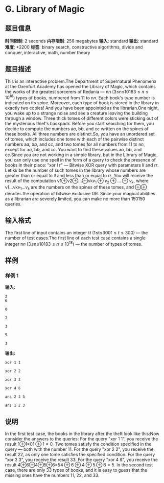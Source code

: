 # G. Library of Magic

## 题目信息

**时间限制**: 2 seconds
**内存限制**: 256 megabytes
**输入**: standard
**输出**: standard
**难度**: *2200
**标签**: binary search, constructive algorithms, divide and conquer, interactive, math, number theory

## 题目描述

This is an interactive problem.The Department of Supernatural Phenomena at the Oxenfurt Academy has opened the Library of Magic, which contains the works of the greatest sorcerers of Redania — n$n$ (3≤n≤1018$3 \leq n \leq 10^{18}$) types of books, numbered from 1$1$ to n$n$. Each book's type number is indicated on its spine. Moreover, each type of book is stored in the library in exactly two copies! And you have been appointed as the librarian.One night, you wake up to a strange noise and see a creature leaving the building through a window. Three thick tomes of different colors were sticking out of the mysterious thief's backpack. Before you start searching for them, you decide to compute the numbers a$a$, b$b$, and c$c$ written on the spines of these books. All three numbers are distinct.So, you have an unordered set of tomes, which includes one tome with each of the pairwise distinct numbers a$a$, b$b$, and c$c$, and two tomes for all numbers from 1$1$ to n$n$, except for a$a$, b$b$, and c$c$. You want to find these values a$a$, b$b$, and c$c$.Since you are not working in a simple library, but in the Library of Magic, you can only use one spell in the form of a query to check the presence of books in their place: "xor l r" — Bitwise XOR query with parameters l$l$ and r$r$. Let k$k$ be the number of such tomes in the library whose numbers are greater than or equal to l$l$ and less than or equal to r$r$. You will receive the result of the computation v1⊕v2⊕...⊕vk$v_1 \oplus v_2 \oplus ... \oplus v_k$, where v1...vk$v_1 ... v_k$ are the numbers on the spines of these tomes, and ⊕$\oplus$ denotes the operation of bitwise exclusive OR. Since your magical abilities as a librarian are severely limited, you can make no more than 150$150$ queries.

## 输入格式

The first line of input contains an integer t$t$ (1≤t≤300$1 \le t \le 300$) — the number of test cases.The first line of each test case contains a single integer n$n$ (3≤n≤1018$3 \leq n \leq 10^{18}$) — the number of types of tomes.

## 样例

### 样例 1

**输入:**
```
2
6

0

2

3

5

3
```

**输出:**
```
xor 1 1

xor 2 2

xor 3 3

xor 4 6

ans 2 3 5

ans 1 2 3
```

## 说明

In the first test case, the books in the library after the theft look like this:Now consider the answers to the queries: For the query "xor 1 1", you receive the result 1⊕1=0$1 \oplus 1 = 0$. Two tomes satisfy the condition specified in the query — both with the number 1$1$. For the query "xor 2 2", you receive the result 2$2$, as only one tome satisfies the specified condition. For the query "xor 3 3", you receive the result 3$3$. For the query "xor 4 6", you receive the result 4⊕6⊕4⊕5⊕6=5$4 \oplus 6 \oplus 4 \oplus 5 \oplus 6 = 5$. In the second test case, there are only 3$3$ types of books, and it is easy to guess that the missing ones have the numbers 1$1$, 2$2$, and 3$3$.
